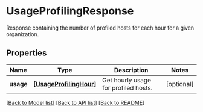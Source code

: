 # UsageProfilingResponse

Response containing the number of profiled hosts for each hour for a given organization.

## Properties
Name | Type | Description | Notes
------------ | ------------- | ------------- | -------------
**usage** | [**[UsageProfilingHour]**](UsageProfilingHour.md) | Get hourly usage for profiled hosts. | [optional] 

[[Back to Model list]](README.md#documentation-for-models) [[Back to API list]](README.md#documentation-for-api-endpoints) [[Back to README]](README.md)


